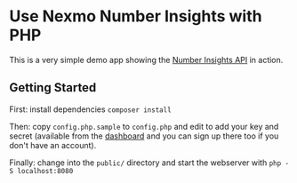 # Use Nexmo Number Insights with PHP

This is a very simple demo app showing the [Number Insights API](https://developer.nexmo.com/number-insight/overview) in action.

## Getting Started

First: install dependencies `composer install`

Then: copy `config.php.sample` to `config.php` and edit to add your key and secret (available from the [dashboard](http://dashboard.nexmo.com) and you can sign up there too if you don't have an account).

Finally: change into the `public/` directory and start the webserver with `php -S localhost:8080`
